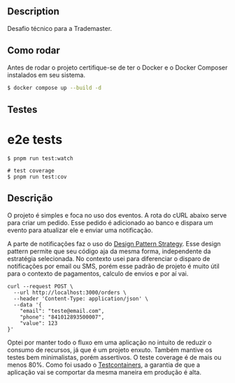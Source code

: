 ## Description

Desafio técnico para a Trademaster.

## Como rodar

Antes de rodar o projeto certifique-se de ter o Docker e o Docker Composer instalados em seu sistema.

```bash
$ docker compose up --build -d
```

## Testes

# e2e tests
```
$ pnpm run test:watch
```

```
# test coverage
$ pnpm run test:cov
```

## Descrição

O projeto é simples e foca no uso dos eventos.
A rota do cURL abaixo serve para criar um pedido. Esse pedido é adicionado ao banco e dispara um evento para atualizar ele e enviar uma notificação.

A parte de notificações faz o uso do [Design Pattern Strategy](https://refactoring.guru/design-patterns/strategy). Esse design pattern permite que seu código aja da mesma forma, independente da estratégia selecionada. No contexto usei para diferenciar o disparo de notificações por email ou SMS, porém esse padrão de projeto é muito útil para o contexto de pagamentos, calculo de envios e por aí vai.

```curl
curl --request POST \
  --url http://localhost:3000/orders \
  --header 'Content-Type: application/json' \
  --data '{
	"email": "teste@email.com",
	"phone": "841012893500007",
	"value": 123
}'
```

Optei por manter todo o fluxo em uma aplicação no intuito de reduzir o consumo de recursos, já que é um projeto enxuto.
Também mantive os testes bem minimalistas, porém assertivos. O teste coverage é de mais ou menos 80%. Como foi usado o [Testcontainers](https://testcontainers.com/), a garantia de que a aplicação vai se comportar da mesma maneira em produção é alta.